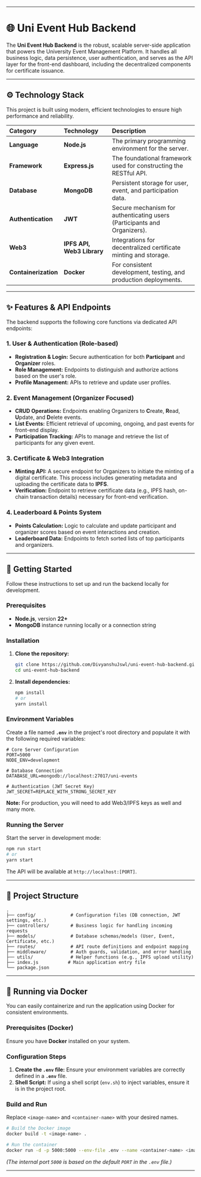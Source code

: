 
-----

# 🌐 Uni Event Hub Backend

The **Uni Event Hub Backend** is the robust, scalable server-side application that powers the University Event Management Platform. It handles all business logic, data persistence, user authentication, and serves as the API layer for the front-end dashboard, including the decentralized components for certificate issuance.

-----

## ⚙️ Technology Stack

This project is built using modern, efficient technologies to ensure high performance and reliability.

| Category | Technology | Description |
| :--- | :--- | :--- |
| **Language** | **Node.js** | The primary programming environment for the server. |
| **Framework** | **Express.js** | The foundational framework used for constructing the RESTful API. |
| **Database** | **MongoDB** | Persistent storage for user, event, and participation data. |
| **Authentication** | **JWT** | Secure mechanism for authenticating users (Participants and Organizers). |
| **Web3** | **IPFS API, Web3 Library** | Integrations for decentralized certificate minting and storage. |
| **Containerization** | **Docker** | For consistent development, testing, and production deployments. |

-----

## ✨ Features & API Endpoints

The backend supports the following core functions via dedicated API endpoints:

### 1\. User & Authentication (Role-based)

  * **Registration & Login:** Secure authentication for both **Participant** and **Organizer** roles.
  * **Role Management:** Endpoints to distinguish and authorize actions based on the user's role.
  * **Profile Management:** APIs to retrieve and update user profiles.

### 2\. Event Management (Organizer Focused)

  * **CRUD Operations:** Endpoints enabling Organizers to **C**reate, **R**ead, **U**pdate, and **D**elete events.
  * **List Events:** Efficient retrieval of upcoming, ongoing, and past events for front-end display.
  * **Participation Tracking:** APIs to manage and retrieve the list of participants for any given event.

### 3\. Certificate & Web3 Integration

  * **Minting API:** A secure endpoint for Organizers to initiate the minting of a digital certificate. This process includes generating metadata and uploading the certificate data to **IPFS**.
  * **Verification:** Endpoint to retrieve certificate data (e.g., IPFS hash, on-chain transaction details) necessary for front-end verification.

### 4\. Leaderboard & Points System

  * **Points Calculation:** Logic to calculate and update participant and organizer scores based on event interactions and creation.
  * **Leaderboard Data:** Endpoints to fetch sorted lists of top participants and organizers.

-----

## 🚀 Getting Started

Follow these instructions to set up and run the backend locally for development.

### Prerequisites

  * **Node.js**, version **22+**
  * **MongoDB** instance running locally or a connection string

### Installation

1.  **Clone the repository:**

    ```sh
    git clone https://github.com/DivyanshuJswl/uni-event-hub-backend.git
    cd uni-event-hub-backend
    ```

2.  **Install dependencies:**

    ```sh
    npm install
    # or
    yarn install
    ```

### Environment Variables

Create a file named **`.env`** in the project's root directory and populate it with the following required variables:

```env
# Core Server Configuration
PORT=5000
NODE_ENV=development

# Database Connection
DATABASE_URL=mongodb://localhost:27017/uni-events

# Authentication (JWT Secret Key)
JWT_SECRET=REPLACE_WITH_STRONG_SECRET_KEY
```

**Note:** For production, you will need to add Web3/IPFS keys as well and many more.

### Running the Server

Start the server in development mode:

```sh
npm run start
# or
yarn start
```

The API will be available at `http://localhost:[PORT]`.

-----

## 📂 Project Structure

```
.
├── config/             # Configuration files (DB connection, JWT settings, etc.)
├── controllers/        # Business logic for handling incoming requests
├── models/             # Database schemas/models (User, Event, Certificate, etc.)
├── routes/             # API route definitions and endpoint mapping
├── middleware/         # Auth guards, validation, and error handling
├── utils/              # Helper functions (e.g., IPFS upload utility)
├── index.js           # Main application entry file
└── package.json
```

-----

## 🐳 Running via Docker

You can easily containerize and run the application using Docker for consistent environments.

### Prerequisites (Docker)

Ensure you have **Docker** installed on your system.

### Configuration Steps

1.  **Create the `.env` file:** Ensure your environment variables are correctly defined in a **`.env`** file.
2.  **Shell Script:** If using a shell script (`env.sh`) to inject variables, ensure it is in the project root.

### Build and Run

Replace `<image-name>` and `<container-name>` with your desired names.

```sh
# Build the Docker image
docker build -t <image-name> .

# Run the container
docker run -d -p 5000:5000 --env-file .env --name <container-name> <image-name>
```

*(The internal port `5000` is based on the default `PORT` in the `.env` file.)*

-----
